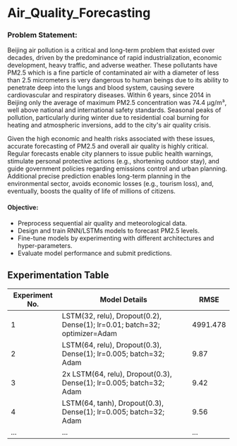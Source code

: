 # Air_Quality_Forecasting
### Problem Statement:
Beijing air pollution is a critical and long-term problem that existed over decades, driven by the predominance of rapid industrialization, economic development, heavy traffic, and adverse weather. These pollutants have PM2.5 which is a fine particle of contaminated air with a diameter of less than 2.5 micrometers is very dangerous to human beings due to its ability to penetrate deep into the lungs and blood system, causing severe cardiovascular and respiratory diseases. Within 6 years, since 2014 in Beijing only the average of maximum PM2.5 concentration was 74.4 µg/m³, well above national and international safety standards. Seasonal peaks of pollution, particularly during winter due to residential coal burning for heating and atmospheric inversions, add to the city's air quality crisis.

Given the high economic and health risks associated with these issues, accurate forecasting of PM2.5 and overall air quality is highly critical. Regular forecasts enable city planners to issue public health warnings, stimulate personal protective actions (e.g., shortening outdoor stay), and guide government policies regarding emissions control and urban planning. Additional precise prediction enables long-term planning in the environmental sector, avoids economic losses (e.g., tourism loss), and, eventually, boosts the quality of life of millions of citizens.
#### Objective:
- Preprocess sequential air quality and meteorological data.
- Design and train RNN/LSTMs models to forecast PM2.5 levels.
- Fine-tune models by experimenting with different architectures and hyper-parameters.
- Evaluate model performance and submit predictions.

## Experimentation Table

| Experiment No. | Model Details                                                                                             | RMSE    |
|---------------|---------------------------------------------------------------------------------------------------------|---------|
| 1   | LSTM(32, relu), Dropout(0.2), Dense(1); lr=0.01; batch=32; optimizer=Adam                                 | 4991.478   |
| 2             | LSTM(64, relu), Dropout(0.3), Dense(1); lr=0.005; batch=32; Adam                                          | 9.87    |
| 3             | 2x LSTM(64, relu), Dropout(0.3), Dense(1); lr=0.005; batch=32; Adam                                       | 9.42    |
| 4             | LSTM(64, tanh), Dropout(0.3), Dense(1); lr=0.005; batch=32; Adam                                          | 9.56    |
| ...           | ...                                                                                                       | ...     |

